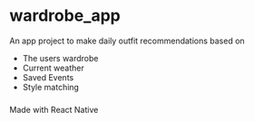 # wardrobe_app

An app project to make daily outfit recommendations based on 
- The users wardrobe
- Current weather
- Saved Events
- Style matching
###
Made with React Native
